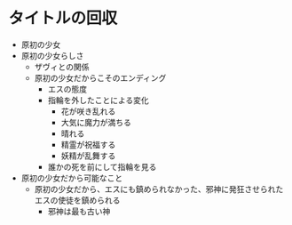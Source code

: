 # タイトルの回収
- 原初の少女
- 原初の少女らしさ
  - ザヴィとの関係
  - 原初の少女だからこそのエンディング
    - エスの態度
    - 指輪を外したことによる変化
      - 花が咲き乱れる
      - 大気に魔力が満ちる
      - 晴れる
      - 精霊が祝福する
      - 妖精が乱舞する
    - 誰かの死を前にして指輪を見る
- 原初の少女だから可能なこと
  - 原初の少女だから、エスにも鎮められなかった、邪神に発狂させられたエスの使徒を鎮められる
    - 邪神は最も古い神
